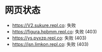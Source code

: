 # 网页状态
- https://V2.sukure.repl.co: 失败
- https://figura.hpbmm.repl.co: 失败 (403)
- https://ys.pyxzp.repl.co: 失败 (403)
- https://jsn.limkon.repl.co: 失败 (403)
